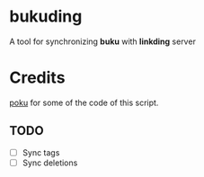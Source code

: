 # bukuding

A tool for synchronizing **buku** with **linkding** server

# Credits

[poku](https://github.com/surskitt/poku) for some of the code of this script.

## TODO
- [ ] Sync tags
- [ ] Sync deletions
